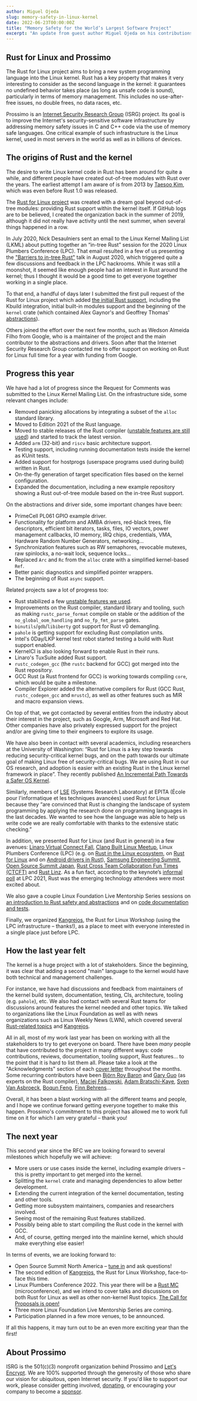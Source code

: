 ```yaml
---
author: Miguel Ojeda
slug: memory-safety-in-linux-kernel
date: 2022-06-23T00:00:00Z
title: "Memory Safety for the World’s Largest Software Project"
excerpt: "An update from guest author Miguel Ojeda on his contributions in the Rust for Linux initiative."
---
```




## Rust for Linux and Prossimo

The Rust for Linux project aims to bring a new system programming language into the Linux kernel. Rust has a key property that makes it very interesting to consider as the second language in the kernel: it guarantees no undefined behavior takes place (as long as unsafe code is sound), particularly in terms of memory management. This includes no use-after-free issues, no double frees, no data races, etc.

Prossimo is an [Internet Security Research Group](https://www.abetterinternet.org/) (ISRG) project. Its goal is to improve the Internet's security-sensitive software infrastructure by addressing memory safety issues in C and C++ code via the use of memory safe languages. One critical example of such infrastructure is the Linux kernel, used in most servers in the world as well as in billions of devices.


## The origins of Rust and the kernel

The desire to write Linux kernel code in Rust has been around for quite a while, and different people have created out-of-tree modules with Rust over the years. The earliest attempt I am aware of is from 2013 by [Taesoo Kim](https://github.com/tsgates/rust.ko), which was even before Rust 1.0 was released.

The [Rust for Linux project](https://github.com/Rust-for-Linux) was created with a dream goal beyond out-of-tree modules: providing Rust support within the kernel itself. If GitHub logs are to be believed, I created the organization back in the summer of 2019, although it did not really have activity until the next summer, when several things happened in a row.

In July 2020, Nick Desaulniers sent an email to the Linux Kernel Mailing List (LKML) about putting together an “in-tree Rust” session for the 2020 Linux Plumbers Conference (LPC). That email resulted
in a few of us presenting the ["Barriers to in-tree Rust"](https://lpc.events/event/7/contributions/804/) talk in August 2020, which triggered quite a few discussions and feedback in the LPC hackrooms. While it was still a moonshot, it seemed like enough people had an interest in Rust around the kernel; thus I thought it would be a good time to get everyone together working in a single place.

To that end, a handful of days later I submitted the first pull request of the Rust for Linux project which added [the initial Rust support](https://github.com/Rust-for-Linux/linux/pull/4), including the Kbuild integration, initial built-in modules support and the beginning of the `kernel` crate (which contained Alex Gaynor's and Geoffrey Thomas' [abstractions](https://www.youtube.com/watch?v=RyY01fRyGhM)).

Others joined the effort over the next few months, such as Wedson Almeida Filho from Google, who is a maintainer of the project and the main contributor to the abstractions and drivers. Soon after that the Internet Security Research Group contacted me to offer support on working on Rust for Linux full time for a year with funding from Google.


## Progress this year

We have had a lot of progress since the Request for Comments was submitted to the Linux Kernel Mailing List. On the infrastructure side, some relevant changes include:

  - Removed panicking allocations by integrating a subset of the `alloc` standard library.
  - Moved to Edition 2021 of the Rust language.
  - Moved to stable releases of the Rust compiler ([unstable features are still used](https://github.com/Rust-for-Linux/linux/issues/2)) and started to track the latest version.
  - Added `arm` (32-bit) and `riscv` basic architecture support.
  - Testing support, including running documentation tests inside the kernel as KUnit tests.
  - Added support for hostprogs (userspace programs used during build) written in Rust.
  - On-the-fly generation of target specification files based on the kernel configuration.
  - Expanded the documentation, including a new example repository showing a Rust out-of-tree module based on the in-tree Rust support.

On the abstractions and driver side, some important changes have been:

  - PrimeCell PL061 GPIO example driver.
  - Functionality for platform and AMBA drivers, red-black trees, file descriptors, efficient bit iterators, tasks, files, IO vectors, power management callbacks, IO memory, IRQ chips, credentials, VMA, Hardware Random Number Generators, networking...
  - Synchronization features such as RW semaphores, revocable mutexes, raw spinlocks, a no-wait lock, sequence locks...
  - Replaced `Arc` and `Rc` from the `alloc` crate with a simplified kernel-based `Ref`.
  - Better panic diagnostics and simplified pointer wrappers.
  - The beginning of Rust `async` support.

Related projects saw a lot of progress too:

  - Rust stabilized a few [unstable features we used](https://github.com/Rust-for-Linux/linux/issues/2).
  - Improvements on the Rust compiler, standard library and tooling, such as making `rustc_parse_format` compile on stable or the addition of the `no_global_oom_handling` and `no_fp_fmt_parse` gates.
  - `binutils`/`gdb`/`libiberty` got support for Rust v0 demangling.
  - `pahole` is getting support for excluding Rust compilation units.
  - Intel's 0Day/LKP kernel test robot started testing a build with Rust support enabled.
  - KernelCI is also looking forward to enable Rust in their runs.
  - Linaro's TuxSuite added Rust support.
  - `rustc_codegen_gcc` (the `rustc` backend for GCC) got merged into the Rust repository.
  - GCC Rust (a Rust frontend for GCC) is working towards compiling `core`, which would be quite a milestone.
  - Compiler Explorer added the alternative compilers for Rust (GCC Rust, `rustc_codegen_gcc` and `mrustc`), as well as other features such as MIR and macro expansion views.

On top of that, we got contacted by several entities from the industry about their interest in the project, such as Google, Arm, Microsoft and Red Hat. Other companies have also privately expressed support for the project and/or are giving time to their engineers to explore its usage.

We have also been in contact with several academics, including researchers at the University of Washington: “Rust for Linux is a key step towards reducing security-critical kernel bugs, and on the path towards our ultimate goal of making Linux free of security-critical bugs. We are using Rust in our OS research, and adoption is easier with an existing Rust in the Linux kernel framework in place”. They recently published [An Incremental Path Towards a Safer OS Kernel](https://sigops.org/s/conferences/hotos/2021/papers/hotos21-s09-li.pdf).

Similarly, members of [LSE](https://www.lse.epita.fr) (Systems Research Laboratory) at EPITA (École pour l'informatique et les techniques avancées) used Rust for Linux because they “are convinced that Rust is changing the landscape of system programming by applying the research done on programming languages in the last decades. We wanted to see how the language was able to help us write code we are really comfortable with thanks to the extensive static checking.”

In addition, we presented Rust for Linux (and Rust in general) in a few avenues: [Linaro Virtual Connect Fall](https://resources.linaro.org/en/resource/A4Z6FpSkwsWJdfixEbNTiZ), [Clang Built Linux Meetup](https://clangbuiltlinux.github.io/cbl-meetup/), Linux Plumbers Conference (LPC) (e.g. on [Rust in the Linux ecosystem](https://www.youtube.com/watch?v=jTWdk0jYy54), on [Rust for Linux](https://www.youtube.com/watch?v=46Ky__Gid7M) and on [Android drivers in Rust](https://www.youtube.com/watch?v=aRbxBeaFf54&t=8367s)), [Samsung Engineering Summit](https://www.srib.in/SEConference/), [Open Source Summit Japan](https://www.youtube.com/watch?v=yxau9EJq9NE&t=2061s), [Rust Cross Team Collaboration Fun Times (CTCFT)](https://rust-lang.github.io/ctcft/meetings/2021-11-22.html) and [Rust Linz](https://www.youtube.com/watch?v=fVEeqo40IyQ). As a fun fact, according to the keynote’s [informal poll](https://www.youtube.com/watch?v=2SHwVhWzwa0&t=256s) at LPC 2021, Rust was the emerging technology attendees were most excited about.

We also gave a couple Linux Foundation Live Mentorship Series sessions on [an introduction to Rust safety and abstractions](https://linuxfoundation.org/webinars/rust-for-linux-writing-abstractions-and-drivers/) and on [code documentation and tests](https://linuxfoundation.org/webinars/rust-for-linux-code-documentation-tests/).

Finally, we organized [Kangrejos](https://kangrejos.com), the Rust for Linux Workshop (using the LPC infrastructure – thanks!), as a place to meet with everyone interested in a single place just before LPC.


## How the last year felt

The kernel is a huge project with a lot of stakeholders. Since the beginning, it was clear that adding a second "main" language to the kernel would have both technical and management challenges.

For instance, we have had discussions and feedback from maintainers of the kernel build system, documentation, testing, CIs, architecture, tooling (e.g. `pahole`), etc. We also had contact with several Rust teams for discussions around features the kernel needed and other topics. We talked to organizations like the Linux Foundation as well as with news organizations such as Linux Weekly News (LWN), which covered several [Rust-related topics](https://lwn.net/Kernel/Index/#Development_tools-Rust) and [Kangrejos](https://lwn.net/Archives/ConferenceIndex/#Kangrejos).

All in all, most of my work last year has been on working with all the stakeholders to try to get everyone on board. There have been _many_ people that have contributed to the project in many different ways: code contributions, reviews, documentation, tooling support, Rust
features... to the point that it is hard to list them all. Please take a look at the "Acknowledgments" section of each [cover letter](https://lore.kernel.org/lkml/20220507052451.12890-1-ojeda@kernel.org/)
throughout the months. Some recurring contributors have been [Björn Roy Baron](https://github.com/bjorn3) and [Gary Guo](https://github.com/nbdd0121) (as experts on the Rust compiler), [Maciej Falkowski](https://github.com/m-falkowski1), [Adam Bratschi-Kaye](https://github.com/adamrk), [Sven Van Asbroeck](https://github.com/TheSven73), [Boqun Feng](https://github.com/fbq), [Finn Behrens](https://github.com/Kloenk)...

Overall, it has been a blast working with all the different teams and people, and I hope we continue forward getting everyone together to make this happen. Prossimo's commitment to this project has allowed me to work full time on it for which I am very grateful – thank you!


## The next year

This second year since the RFC we are looking forward to several milestones which hopefully we will achieve:

  - More users or use cases inside the kernel, including example drivers – this is pretty important to get merged into the kernel.
  - Splitting the `kernel` crate and managing dependencies to allow better development.
  - Extending the current integration of the kernel documentation, testing and other tools.
  - Getting more subsystem maintainers, companies and researchers involved.
  - Seeing most of the remaining Rust features stabilized.
  - Possibly being able to start compiling the Rust code in the kernel with GCC.
  - And, of course, getting merged into the mainline kernel, which should make everything else easier!

In terms of events, we are looking forward to:

  - Open Source Summit North America – [tune in](https://ossna2022.sched.com/event/11Npq/rust-for-linux-status-update-miguel-ojeda-rust-maintainer-wedson-almeida-filho-google) and ask questions!
  - The second edition of [Kangrejos](https://kangrejos.com), the Rust for Linux Workshop, face-to-face this time.
  - Linux Plumbers Conference 2022. This year there will be a [Rust MC](https://lpc.events/event/16/contributions/1159/) (microconference), and we intend to cover talks and discussions on both Rust for Linux as well as other non-kernel Rust topics. [The Call for Proposals is open!](https://lpc.events/event/16/abstracts/)
  - Three more Linux Foundation Live Mentorship Series are coming.
  - Participation planned in a few more venues, to be announced.

If all this happens, it may turn out to be an even more exciting year than the first!





About Prossimo
--------------

ISRG is the 501(c)(3) nonprofit organization behind Prossimo and [Let's Encrypt](https://letsencrypt.org/). We are 100% supported through the generosity of those who share our vision for ubiquitous, open Internet security. If you'd like to support our work, please consider getting involved, [donating](https://www.abetterinternet.org/donate/), or encouraging your company to become a [sponsor](https://www.abetterinternet.org/sponsor/).